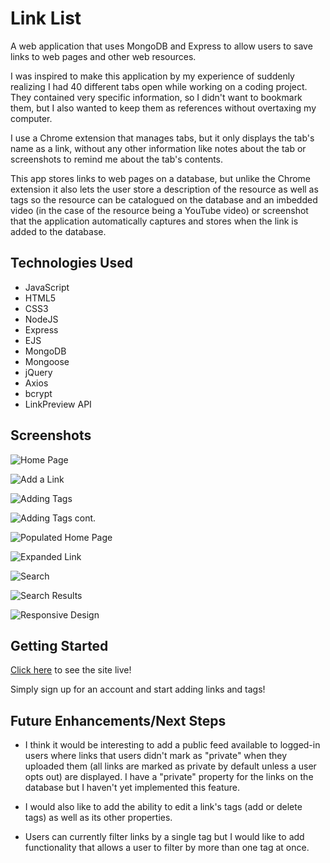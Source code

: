 # Link List

A web application that uses MongoDB and Express to allow users to save links to web pages and other web resources.

I was inspired to make this application by my experience of suddenly realizing I had 40 different tabs open while working on a coding project. They contained very specific information, so I didn't want to bookmark them, but I also wanted to keep them as references without overtaxing my computer. 

I use a Chrome extension that manages tabs, but it only displays the tab's name as a link, without any other information like notes about the tab or screenshots to remind me about the tab's contents. 

This app stores links to web pages on a database, but unlike the Chrome extension it also lets the user store a description of the resource as well as tags so the resource can be catalogued on the database and an imbedded video (in the case of the resource being a YouTube video) or screenshot that the application automatically captures and stores when the link is added to the database.

## Technologies Used

- JavaScript
- HTML5
- CSS3
- NodeJS
- Express
- EJS
- MongoDB
- Mongoose
- jQuery
- Axios
- bcrypt
- LinkPreview API

## Screenshots
![Home Page](https://i.imgur.com/D3yQJo3.png)

![Add a Link](https://i.imgur.com/WYmNJcv.png)

![Adding Tags](https://i.imgur.com/4smceJc.png)

![Adding Tags cont.](https://i.imgur.com/1foaeZ8.png)

![Populated Home Page](https://i.imgur.com/RtHEEsm.png)

![Expanded Link](https://i.imgur.com/B0V3pBp.png)

![Search](https://i.imgur.com/3wxxZ9X.png)

![Search Results](https://i.imgur.com/8OKaiDA.png)

![Responsive Design](https://i.imgur.com/Dm8YVs5.png)

## Getting Started 

[Click here](https://link-list-92.herokuapp.com/) to see the site live!

Simply sign up for an account and start adding links and tags!

## Future Enhancements/Next Steps

- I think it would be interesting to add a public feed available to logged-in users where links that users didn't mark as "private" when they uploaded them (all links are marked as private by default unless a user opts out) are displayed. I have a "private" property for the links on the database but I haven't yet implemented this feature.

- I would also like to add the ability to edit a link's tags (add or delete tags) as well as its other properties.

- Users can currently filter links by a single tag but I would like to add functionality that allows a user to filter by more than one tag at once.
